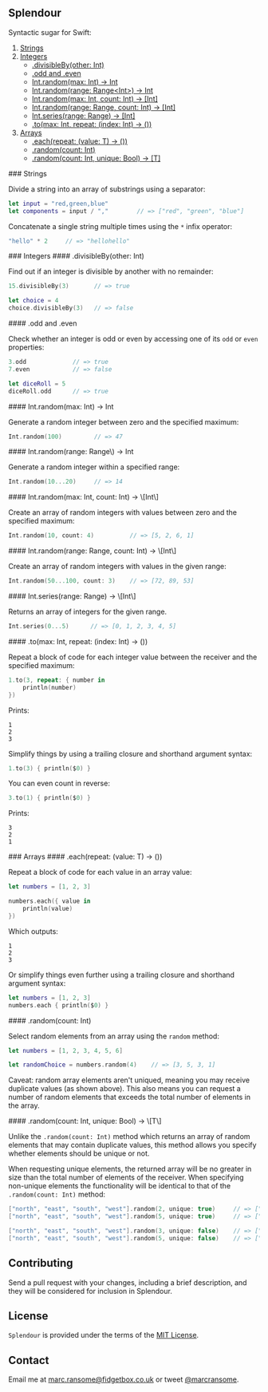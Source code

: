 ## Splendour
Syntactic sugar for Swift:

1. [Strings](#Strings)
2. [Integers](#Integers)
    * [.divisibleBy(other: Int)](#IntegersDivisibleBy)
    * [.odd and .even](#IntegersOddEven)
    * [Int.random(max: Int) -> Int](#IntegersRandom)
    * [Int.random(range: Range\<Int\>) -> Int](#IntegersRandomRange)
    * [Int.random(max: Int, count: Int) -> \[Int\]](#IntegersRandomCount)
    * [Int.random(range: Range<Int>, count: Int) -> \[Int\]](#IntegersRandomRangeCount)
    * [Int.series(range: Range<Int>) -> \[Int\]](#IntegersSeries)
    * [.to(max: Int, repeat: (index: Int) -> ())](#IntegersTo)
3. [Arrays](#Arrays)
    * [.each(repeat: (value: T) -> ())](#ArraysEach)
    * [.random(count: Int)](#ArraysRandom)
    * [.random(count: Int, unique: Bool) -> \[T\]](#ArraysRandomUnique)

<a name="Strings"/>
### Strings

Divide a string into an array of substrings using a separator:

```swift
let input = "red,green,blue"
let components = input / ","		// => ["red", "green", "blue"]
```

Concatenate a single string multiple times using the `*` infix operator:

```swift
"hello" * 2		// => "hellohello"
```
<a name="Integers"/>
### Integers

<a name="IntegersDivisibleBy"/>
#### .divisibleBy(other: Int)

Find out if an integer is divisible by another with no remainder:

```swift
15.divisibleBy(3)       // => true

let choice = 4
choice.divisibleBy(3)   // => false
```

<a name="IntegersOddEven"/>
#### .odd and .even

Check whether an integer is odd or even by accessing one of its `odd` or `even` properties:

```swift
3.odd             // => true
7.even            // => false

let diceRoll = 5
diceRoll.odd      // => true
```

<a name="IntegersRandom"/>
#### Int.random(max: Int) -> Int

Generate a random integer between zero and the specified maximum:

```swift
Int.random(100)			// => 47
```

<a name="IntegersRandomRange">
#### Int.random(range: Range\<Int\>) -> Int

Generate a random integer within a specified range:

```swift
Int.random(10...20)		// => 14
```

<a name="IntegersRandomCount"/>
#### Int.random(max: Int, count: Int) -> \[Int\]

Create an array of random integers with values between zero and the specified maximum:

```swift
Int.random(10, count: 4)          // => [5, 2, 6, 1]
```

<a name="IntegersRandomRangeCount"/>
#### Int.random(range: Range<Int>, count: Int) -> \[Int\]

Create an array of random integers with values in the given range:

```swift
Int.random(50...100, count: 3)    // => [72, 89, 53]
```

<a name="IntegersSeries"/>
#### Int.series(range: Range<Int>) -> \[Int\]

Returns an array of integers for the given range.

```swift
Int.series(0...5)      // => [0, 1, 2, 3, 4, 5]
```

<a name="IntegersTo"/>
#### .to(max: Int, repeat: (index: Int) -> ())

Repeat a block of code for each integer value between the receiver and the specified maximum:

```swift
1.to(3, repeat: { number in
    println(number)
})
```

Prints:

```
1
2
3
```

Simplify things by using a trailing closure and shorthand argument syntax:

```swift
1.to(3) { println($0) }
```

You can even count in reverse:

```swift
3.to(1) { println($0) }
```

Prints:

```
3
2
1
```
<a name="Arrays"/>
### Arrays

<a name="ArraysEach"/>
#### .each(repeat: (value: T) -> ())

Repeat a block of code for each value in an array value:

```swift
let numbers = [1, 2, 3]

numbers.each({ value in
    println(value)
})
```

Which outputs:

```
1
2
3
```

Or simplify things even further using a trailing closure and shorthand argument syntax:

```swift
let numbers = [1, 2, 3]
numbers.each { println($0) }
```

<a name="ArraysRandom"/>
#### .random(count: Int)

Select random elements from an array using the `random` method:

```swift
let numbers = [1, 2, 3, 4, 5, 6]

let randomChoice = numbers.random(4)    // => [3, 5, 3, 1]
```

Caveat: random array elements aren't uniqued, meaning you may receive duplicate values (as shown above). This also means you can request a number of random elements that exceeds the total number of elements in the array.

<a name="ArraysRandomUnique"/>
#### .random(count: Int, unique: Bool) -> \[T\]

Unlike the `.random(count: Int)` method which returns an array of random elements that may contain duplicate values, this method allows you specify whether elements should be unique or not.

When requesting unique elements, the returned array will be no greater in size than the total number of elements of the receiver. When specifying non-unique elements the functionality will be identical to that of the `.random(count: Int)` method:

```swift
["north", "east", "south", "west"].random(2, unique: true)     // => ["east", "north"]
["north", "east", "south", "west"].random(5, unique: true)     // => ["west", "north", "east", "south"]

["north", "east", "south", "west"].random(3, unique: false)    // => ["south", "north", "south"]
["north", "east", "south", "west"].random(5, unique: false)    // => ["west", "north", "east", "north", "west"]
```

## Contributing
Send a pull request with your changes, including a brief description, and they will be considered for inclusion in Splendour.

## License
`Splendour` is provided under the terms of the [MIT License](http://opensource.org/licenses/mit-license.php).

## Contact
Email me at [marc.ransome@fidgetbox.co.uk](mailto:marc.ransome@fidgetbox.co.uk) or tweet [@marcransome](http://www.twitter.com/marcransome).
